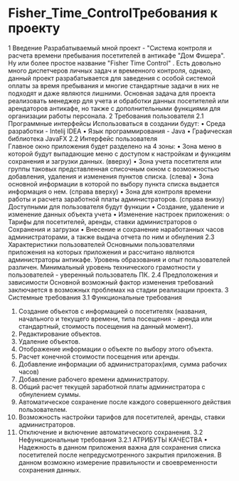 # Fisher_Time_ControlТребования к проекту
1 Введение
Разрабатываемый мной проект - "Система контроля и расчета времени пребывания посетителей в антикафе "Дом Фишера". Ну или более простое название "Fisher  Time Control" . 
Есть довольно много диспетчеров личных задач и временного контроля, однако, данный проект разрабатывается для заведения с особой системой оплаты за время пребывания и многие стандартные задачи в них не подходят и даже являются лишними. 
Основная задача для проекта реализовать менеджер для учета и обработки данных посетителей или арендаторов антикафе, но также с дополнительными  функциями для организации работы персонала. 
2 Требования пользователя
2.1 Программные интерфейсы
Использоваться в создании будут:
•	Среда разработки - Intelij IDEA 
•	Язык программирования - Java
•	Графическая библиотека JavaFX 
2.2 Интерфейс пользователя	
	Главное окно приложения будет разделено на 4 зоны:
•	Зона меню в которой будут выпадающие меню с доступом к настройкам и функциям сохранения и загрузки данных. (вверху)
•	Зона учета посетителя или группы таковых представленная списочным окном с возможностью добавления, удаления и изменения пунктов списка. (слева)
•	Зона основной информации в которой по выбору пункта списка выдается информация о нем. (справа вверху)
•	Зона для контроля времени работы и расчета заработной платы администраторов. (справа внизу)
Доступными для пользователя будут функции 
•	Создание, удаление и изменение данных объекта учета 
•	Изменение настроек приложения:
o	Тарифы  для посетителей, аренды, ставки администраторов
o	Сохранения и загрузки 
•	Внесение и сохранение наработанных часов администраторами, а также выдача отчета по ним и обнуления
2.3 Характеристики пользователей
Основными пользователями приложения на которых приложения и рассчитано являются администраторы антикафе.  Уровень образования и опыт пользователей различен. Минимальный уровень технического грамотности у пользователей - уверенный пользователь ПК.
2.4 Предположения и зависимости
Основной возможный фактор изменения требований заключается в возможных проблемах на стадии реализации проекта. 
3 Системные требования
3.1 Функциональные требования
1.	Создание объектов с информацией о посетителях (названия, начального и текущего времени, типа посещения - аренда или стандартный, стоимость посещения на данный момент).
2.	Редактирование объектов.
3.	Удаление объектов. 
4.	Отображение информации о объекте по выбору этого объекта. 
5.	Расчет конечной стоимости  посещения или аренды.  
6.	Добавление информации об администраторах(имя, сумма рабочих часов)
7.	Добавление рабочего времени администратору.
8.	Общий расчет текущей заработной платы администратора с обнулением суммы.  
9.	Автоматическое сохранение после каждого совершенного действия пользователем. 
10.	Возможность настройки тарифов  для посетителей, аренды, ставки администраторов.
11.	Отключение и включение автоматического сохранения. 
3.2 Нефункциональные требования
3.2.1 АТРИБУТЫ КАЧЕСТВА
•	Надежность в данном приложения важна для сохранения списка посетителей после непредусмотренного закрытия приложения. В данном возможно измерение правильности и своевременности сохранения данных. 
  

